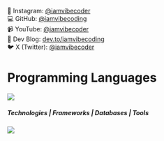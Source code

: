 
📸 Instagram: [@iamvibecoder](https://instagram.com/iamvibecoder)  
💻 GitHub: [@iamvibecoding](https://github.com/iamvibecoding)  
📹 YouTube: [@iamvibecoder](https://youtube.com/@iamvibecoder)  
📝 Dev Blog: [dev.to/iamvibecoding](https://dev.to/iamvibecoding)  
🐦 X (Twitter): [@iamvibecoder](https://x.com/iamvibecoder)


# Programming Languages 
<p align="">
  <a href="#">
    <img src="https://skillicons.dev/icons?i=cs,python,ts" />
  </a>
</p>

#####  Technologies    |   Frameworks   |   Databases   |   Tools 
<p align="">
  <a href="#">
    <img src="https://skillicons.dev/icons?i=dotnet,react,git,gcp,nodejs,nextjs,firebase,mysql,mongodb,postgres,figma" />
  </a>
</p>
